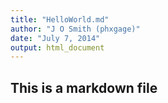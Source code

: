 ```yaml
---
title: "HelloWorld.md"
author: "J O Smith (phxgage)"
date: "July 7, 2014"
output: html_document
---
```


## This is a markdown file
